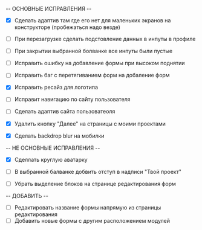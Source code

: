 -- ОСНОВНЫЕ ИСПРАВЛЕНИЯ --

- [x] Сделать адаптив там где его нет для маленьких экранов на конструкторе (пробежаться надо везде)

- [ ] При перезагрузке сделать подстовление данных в инпуты в профиле
- [ ] При закрытии выбранной болванке все инпуты были пустые
- [ ] Исправить ошибку на добавление формы при высоком поднятии
- [ ] Исправить баг с перетягиванием форм на добаление форм
- [x]  Исправить ресайз для логотипа
- [ ] Исправит навигацию по сайту пользователя
- [ ] Сделать адаптив сайта пользоватеоля
- [x] Удалить кнопку "Далее" на страницы с моими проектами
- [x] Сделать backdrop blur на мобилки

-- НЕ ОСНОВНЫЕ ИСПРАВЛЕНИЯ -- 

- [x] Сделлать круглую аватарку
- [ ] В выбранной балванке добвить отступ в надписи "Твой проект"
- [ ] Убрать выделение блоков на странице редактирования форм


-- ДОБАВИТЬ -- 

- [ ] Редактировать название формы напрямую из страницы редактирования 
- [ ] Добавить новые формы с другим расположением модулей
